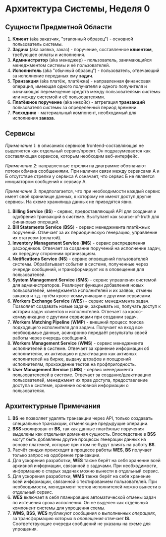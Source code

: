 # Архитектура Системы, Неделя 0

## Сущности Предметной Области

1. **Клиент** (aka заказчик, "эталонный образец") - основной пользователь системы.
2. **Задача** (aka заявка, заказ) - поручение, составленное **клиентом**, требующее оплаты и исполнения.
3. **Администратор** (aka менеджер) - пользователь, занимающийся менеджментом системы и её пользователей.
4. **Исполнитель** (aka "обычный образец") - пользователь, отвечающий за исполнение переданых ему **задач**.
5. **Транзакция** (aka платёж, платёжка) - направленная финансовая операция, имеющая одного получателя и одного получителя и 
                                           означающая перемещение средств между пользователями системы или между системой и её пользователями.
6. **Платёжное поручение** (aka инвойс) - аггрегация **транзакций** пользователя системы за определённый период времени.                                           
7. **Расходник** - материальный компонент, необходимый для исполнения **заказа**.

## Сервисы

_Примечание 1_: в описаниях сервисов frontend-составляющая не выделяется как отдельный сервис/проект. 
                Он подразумевается как составляющая сервисов, которым необходим веб-интерфейс.

_Примечание 2_: направленные стрелки на диаграмме обозначают потоки обмена сообщениями. При наличии связи между сервисами A и Б
                отсутствие стрелки у сервиса А означает, что сервис Б не является инициатором сообщений к сервису А.
                
_Примечание 3_: предполагается, что при необходимости каждый сервис имеет своё хранилище данных, к которому не имеют доступ другие сервисы.
                На схеме хранилища данных не приводятся явно.

1. **Billing Service** (**BS**) - сервис, предоставляющий API для создания и одобрения транзакций в системе. Выступает как source-of-truth для финановых операций.
2. **Bill Statements Service** (**BSS**) - сервис менеджмента платёжных поручений. Отвечает за их периодическую генерацию, управление их статусом (оплатой).
3. **Inventory Management Service** (**IMS**) - сервис распределения расходников. Отвечает за создание поручений на исполнение задач, их передачу сторонним организациям. 
4. **Notifications Service** (**NS**) - сервис оповещений пользователей системы. Обрабатывает события в системе, полученные через очереди сообщений,
                                        и трансформирует их в оповещения для пользователей.
5. **System Management Service** (**SMS**) - сервис управления системой для администраторов. Реализует функции добавления новых пользователей, менеджмента исполнителей
                                             и их заявок, отмены заказов и т.д. путём кросс-коммуникации с другими сервисами.
6. **Workers Exchange Service** (**WES**) - сервис менеджмента задач. Позволяет создавать новые задачи, закрывать их, получать доступ к истории задач
                                            клиентов и исполнителей. Отвечает за кросс-коммуникацию с другими сервисами при создании задач.
7. **Workers Matching Pipeline** (**WMP**) - внешний процесс поиска подходящего исполнителя для задачи. Получает на вход все необходимые данные, асинхронно 
                                             передаёт результаты своей работы через очередь сообщений.
8. **Workers Management Service** (**WMS**) - сервис менеджмента исполнителей в системе. Отвечает за хранение информации об исполнителях, их активацию и деактивацию
                                              как активных исполнителей на бирже, выдачу штрафов и поощрений исполнителям, прохождение тестов на профпригодность.
9. **User Management Service** (**LMS**) - сервис менеджмента пользователелей в системе. Отвечает за создание/деактивацию пользователей, 
                                           менеджмент их прав доступа, предоставление доступа к системе, хранение основной информации о пользователях.

## Архитектурные Примечания

1. **BS** не позволяет удалять транзакции через API, только создавать специальные транзакции, отменяющие предыдущие операции.
2. **BSS** изолирован от **BS**, так как данные платёжные поручения выделены как отдельная доменная сущность.
   Впоследствие в **BSS** могут быть добавлены другие процессы генерации данных на основе платежей, которые при этом не будут
   влиять на работу **BS**.
3. Расчёт скидки происходит в процессе работы **WES**, **BS** получает только запрос на одобрение транзакции.
4. Для ускорения разработки, **WES** также берёт на себя хранение всей архивной информации, связанной с задачами. При необходимости,
   информацию о старых задачах можно вынести в отдельный сервис.
5. Для ускорения разработки, **WMS** также берёт на себя хранение всей информации, связанной с тестированием пользователей. При необходимости,
   менеджмент тестов исполнителей можно вынести в отдельный сервис.
6. **WES** включает в себя планировщик автоматической отмены задач по истечения срока исполнения. Он не выделен как отдельный компонент системы для упрощения схемы.
7. **WMS**, **BSS**, **WES** публикуют сообщения о выполненных _операциях_, за трансформацию которых в _оповещения_ отвечает **IS**. Соответствующие очереди сообщений не указаны
   на схеме для упрощения.
